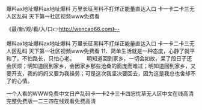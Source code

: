 爆料ax地址爆料ax地址爆料
万里长征黑料不打烊正能量直达入口
卡一卡二卡三无人区乱码
天下第一社区视频www免费看


《最/新/观/看/入/口👉http://wencao66.com》--

爆料ax地址爆料ax地址爆料
万里长征黑料不打烊正能量直达入口
卡一卡二卡三无人区乱码
天下第一社区视频www免费看
	11、简单生活就是一种态度，心静了就平和了。不怕路长，只怕心老。
　　明知道回到家乡，一切会如故，呆了段日子还会厌烦；明知道回到家乡，会因家乡那些沧桑的面庞而难过；明知道回到家乡，又要开支，我的妈妈又要为我操劳；可是这次我坚决要回去，因为这是我总也舍却不了的心情。





一个人看的WWW免费中文日产乱码卡一卡2卡三卡四忘忧草无人区中文在线高清完整免费版一二三四在线观看免费高清
